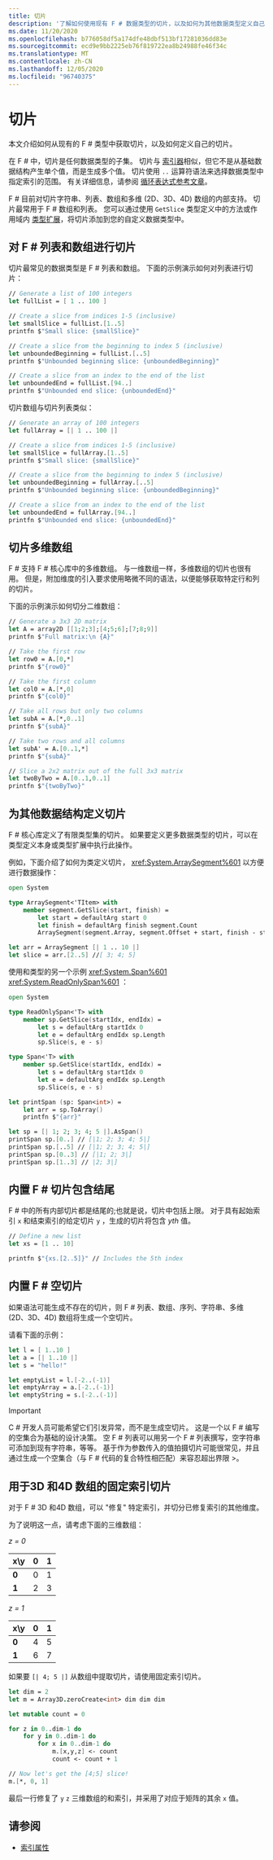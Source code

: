 ```yaml
---
title: 切片
description: '了解如何使用现有 F # 数据类型的切片，以及如何为其他数据类型定义自己的切片。'
ms.date: 11/20/2020
ms.openlocfilehash: b776058df5a174dfe48dbf513bf17281036dd83e
ms.sourcegitcommit: ecd9e9bb2225eb76f819722ea8b24988fe46f34c
ms.translationtype: MT
ms.contentlocale: zh-CN
ms.lasthandoff: 12/05/2020
ms.locfileid: "96740375"
---
```

# <a name="slices"></a>切片

本文介绍如何从现有的 F # 类型中获取切片，以及如何定义自己的切片。

在 F # 中，切片是任何数据类型的子集。  切片与 [索引器](./members/indexed-properties.md)相似，但它不是从基础数据结构产生单个值，而是生成多个值。 切片使用 `..` 运算符语法来选择数据类型中指定索引的范围。 有关详细信息，请参阅 [循环表达式参考文章](./loops-for-in-expression.md)。

F # 目前对切片字符串、列表、数组和多维 (2D、3D、4D) 数组的内部支持。 切片最常用于 F # 数组和列表。 您可以通过使用 `GetSlice` 类型定义中的方法或作用域内 [类型扩展](type-extensions.md)，将切片添加到您的自定义数据类型中。

## <a name="slicing-f-lists-and-arrays"></a>对 F # 列表和数组进行切片

切片最常见的数据类型是 F # 列表和数组。  下面的示例演示如何对列表进行切片：

```fsharp
// Generate a list of 100 integers
let fullList = [ 1 .. 100 ]

// Create a slice from indices 1-5 (inclusive)
let smallSlice = fullList.[1..5]
printfn $"Small slice: {smallSlice}"

// Create a slice from the beginning to index 5 (inclusive)
let unboundedBeginning = fullList.[..5]
printfn $"Unbounded beginning slice: {unboundedBeginning}"

// Create a slice from an index to the end of the list
let unboundedEnd = fullList.[94..]
printfn $"Unbounded end slice: {unboundedEnd}"
```

切片数组与切片列表类似：

```fsharp
// Generate an array of 100 integers
let fullArray = [| 1 .. 100 |]

// Create a slice from indices 1-5 (inclusive)
let smallSlice = fullArray.[1..5]
printfn $"Small slice: {smallSlice}"

// Create a slice from the beginning to index 5 (inclusive)
let unboundedBeginning = fullArray.[..5]
printfn $"Unbounded beginning slice: {unboundedBeginning}"

// Create a slice from an index to the end of the list
let unboundedEnd = fullArray.[94..]
printfn $"Unbounded end slice: {unboundedEnd}"
```

## <a name="slicing-multidimensional-arrays"></a>切片多维数组

F # 支持 F # 核心库中的多维数组。 与一维数组一样，多维数组的切片也很有用。 但是，附加维度的引入要求使用略微不同的语法，以便能够获取特定行和列的切片。

下面的示例演示如何切分二维数组：

```fsharp
// Generate a 3x3 2D matrix
let A = array2D [[1;2;3];[4;5;6];[7;8;9]]
printfn $"Full matrix:\n {A}"

// Take the first row
let row0 = A.[0,*]
printfn $"{row0}"

// Take the first column
let col0 = A.[*,0]
printfn $"{col0}"

// Take all rows but only two columns
let subA = A.[*,0..1]
printfn $"{subA}"

// Take two rows and all columns
let subA' = A.[0..1,*]
printfn $"{subA}"

// Slice a 2x2 matrix out of the full 3x3 matrix
let twoByTwo = A.[0..1,0..1]
printfn $"{twoByTwo}"
```

## <a name="defining-slices-for-other-data-structures"></a>为其他数据结构定义切片

F # 核心库定义了有限类型集的切片。 如果要定义更多数据类型的切片，可以在类型定义本身或类型扩展中执行此操作。

例如，下面介绍了如何为类定义切片， <xref:System.ArraySegment%601> 以方便进行数据操作：

```fsharp
open System

type ArraySegment<'TItem> with
    member segment.GetSlice(start, finish) =
        let start = defaultArg start 0
        let finish = defaultArg finish segment.Count
        ArraySegment(segment.Array, segment.Offset + start, finish - start)

let arr = ArraySegment [| 1 .. 10 |]
let slice = arr.[2..5] //[ 3; 4; 5]
```

使用和类型的另一个示例 <xref:System.Span%601> <xref:System.ReadOnlySpan%601> ：

```fsharp
open System

type ReadOnlySpan<'T> with
    member sp.GetSlice(startIdx, endIdx) =
        let s = defaultArg startIdx 0
        let e = defaultArg endIdx sp.Length
        sp.Slice(s, e - s)

type Span<'T> with
    member sp.GetSlice(startIdx, endIdx) =
        let s = defaultArg startIdx 0
        let e = defaultArg endIdx sp.Length
        sp.Slice(s, e - s)

let printSpan (sp: Span<int>) =
    let arr = sp.ToArray()
    printfn $"{arr}"

let sp = [| 1; 2; 3; 4; 5 |].AsSpan()
printSpan sp.[0..] // [|1; 2; 3; 4; 5|]
printSpan sp.[..5] // [|1; 2; 3; 4; 5|]
printSpan sp.[0..3] // [|1; 2; 3|]
printSpan sp.[1..3] // |2; 3|]
```

## <a name="built-in-f-slices-are-end-inclusive"></a>内置 F # 切片包含结尾

F # 中的所有内部切片都是结尾的;也就是说，切片中包括上限。 对于具有起始索引 `x` 和结束索引的给定切片 `y` ，生成的切片将包含 *yth* 值。

```fsharp
// Define a new list
let xs = [1 .. 10]

printfn $"{xs.[2..5]}" // Includes the 5th index
```

## <a name="built-in-f-empty-slices"></a>内置 F # 空切片

如果语法可能生成不存在的切片，则 F # 列表、数组、序列、字符串、多维 (2D、3D、4D) 数组将生成一个空切片。

请看下面的示例：

```fsharp
let l = [ 1..10 ]
let a = [| 1..10 |]
let s = "hello!"

let emptyList = l.[-2..(-1)]
let emptyArray = a.[-2..(-1)]
let emptyString = s.[-2..(-1)]
```

> [!IMPORTANT]
> C # 开发人员可能希望它们引发异常，而不是生成空切片。 这是一个以 F # 编写的空集合为基础的设计决策。 空 F # 列表可以用另一个 F # 列表撰写，空字符串可添加到现有字符串，等等。 基于作为参数传入的值拍摄切片可能很常见，并且通过生成一个空集合（与 F # 代码的复合特性相匹配）来容忍超出界限 >。

## <a name="fixed-index-slices-for-3d-and-4d-arrays"></a>用于3D 和4D 数组的固定索引切片

对于 F # 3D 和4D 数组，可以 "修复" 特定索引，并切分已修复索引的其他维度。

为了说明这一点，请考虑下面的三维数组：

*z = 0*

| x\y   | 0 | 1 |
|-------|---|---|
| **0** | 0 | 1 |
| **1** | 2 | 3 |

*z = 1*

| x\y   | 0 | 1 |
|-------|---|---|
| **0** | 4 | 5 |
| **1** | 6 | 7 |

如果要 `[| 4; 5 |]` 从数组中提取切片，请使用固定索引切片。

```fsharp
let dim = 2
let m = Array3D.zeroCreate<int> dim dim dim

let mutable count = 0

for z in 0..dim-1 do
    for y in 0..dim-1 do
        for x in 0..dim-1 do
            m.[x,y,z] <- count
            count <- count + 1

// Now let's get the [4;5] slice!
m.[*, 0, 1]
```

最后一行修复了 `y` `z` 三维数组的和索引，并采用了对应于矩阵的其余 `x` 值。

## <a name="see-also"></a>请参阅

- [索引属性](./members/indexed-properties.md)
